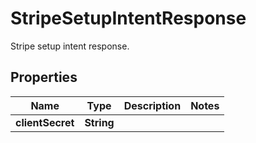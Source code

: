 

# StripeSetupIntentResponse

Stripe setup intent response.

## Properties

| Name | Type | Description | Notes |
|------------ | ------------- | ------------- | -------------|
|**clientSecret** | **String** |  |  |



